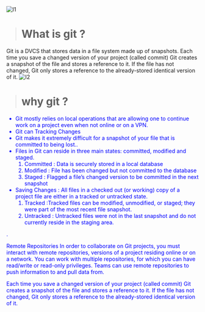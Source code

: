 ![I1](https://s3-ap-northeast-1.amazonaws.com/samurai-blog-media/blog/wp-content/uploads/2019/11/git-lg.png)

> # What is git ?

Git is a DVCS that stores data in a file system made up of snapshots. Each time you save a changed version of your project (called commit) Git creates a snapshot of the file and stores a reference to it. If the file has not changed, Git only stores a reference to the already-stored identical version of it.
![I2](https://chronicle.brightspotcdn.com/dims4/default/803b33a/2147483647/strip/true/crop/792x416+0+92/resize/1200x630!/quality/90/?url=http%3A%2F%2Fchronicle-brightspot.s3.amazonaws.com%2Fa3%2F27%2Fd09b3017d21e39d901f54b81978c%2F55c6a744f320f9c830bdf9cbd9d10055.jpg)
> # why git ?
<span style="color:blue">

* Git mostly relies on local operations that are allowing one to continue work on a project even when not online or on a VPN.
* Git can Tracking Changes 
* Git makes it extremely difficult for a snapshot of your file that is committed to being lost..
* Files in Git can reside in three main states: committed, modified and staged. 
    1. Committed : Data is securely stored in a local database 
    1. Modified : File has been changed but not committed to the database
    1. Staged : Flagged a file’s changed version to be committed in the next snapshot
* Saving Changes : All files in a checked out (or working) copy of a project file are either in a tracked or untracked state.
    1. Tracked :Tracked files can be modified, unmodified, or staged; they were part of the most recent file snapshot.
    1. Untracked : Untracked files were not in the last snapshot and do not currently reside in the staging area.

 </span>.


Remote Repositories
In order to collaborate on Git projects, you must interact with remote repositories, versions of a project residing online or on a network. You can work with multiple repositories, for which you can have read/write or read-only privileges. Teams can use remote repositories to push information to and pull data from.


 Each time you save a changed version of your project (called commit) Git creates a snapshot of the file and stores a reference to it. If the file has not changed, Git only stores a reference to the already-stored identical version of it.
